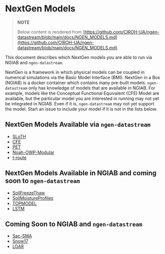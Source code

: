 # NextGen Models

> **NOTE**
>
> Below content is rendered from [https://github.com/CIROH-UA/ngen-datastream/blob/main/docs/NGEN_MODELS.md](https://github.com/CIROH-UA/ngen-datastream/blob/main/docs/NGEN_MODELS.md).

This document describes which NextGen models you are able to run via NGIAB and `ngen-datastream`.

NextGen is a framework in which physical models can be coupled in numerical simulations via the Basic Model Interface (BMI). NextGen in a Box (NGIAB) is a docker container which contains many pre-built models. `ngen-datastream` only has knowledge of models that are available in NGIAB. For example, models like the Conceptual Functional Equivalent (CFE) Model are available, but the particular model you are interested in running may not yet be integrated in NGIAB. Even if it is, `ngen-datastream` may not yet support the model. Start an issue to include your model if it is not in the lists below.

## NextGen Models Available via `ngen-datastream`

- [SLoTH](https://github.com/NOAA-OWP/SLoTH)
- [CFE](https://github.com/NOAA-OWP/cfe)
- [PET](https://github.com/NOAA-OWP/evapotranspiration)
- [Noah-OWP-Modular](https://github.com/NOAA-OWP/noah-owp-modular)
- [t-route](https://github.com/NOAA-OWP/t-route)

## NextGen Models Available in NGIAB and coming soon to `ngen-datastream`

- [SoilFreezeThaw](https://github.com/NOAA-OWP/SoilFreezeThaw)
- [SoilMoistureProfiles](https://github.com/NOAA-OWP/SoilMoistureProfiles)
- [TOPMODEL](https://github.com/NOAA-OWP/topmodel)
- [LSTM](https://github.com/NOAA-OWP/lstm)

## Coming Soon to NGIAB and `ngen-datastream`

- [Sac-SMA](https://github.com/NOAA-OWP/sac-sma)
- [Snow17](https://github.com/NOAA-OWP/snow17)
- [LGAR](https://github.com/NOAA-OWP/LGAR-C)